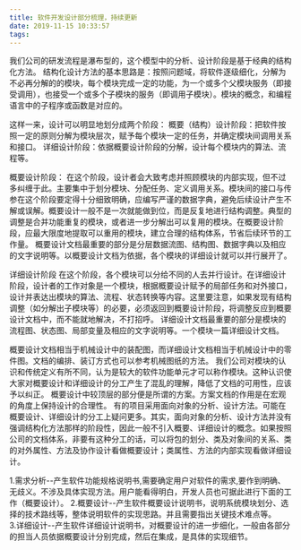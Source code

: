 ```yaml
---
title: 软件开发设计部分梳理，持续更新
date: 2019-11-15 10:33:57
tags:
---
```




我们公司的研发流程是瀑布型的，这个模型中的分析、设计阶段是基于经典的结构化方法。
结构化设计方法的基本思路是：按照问题域，将软件逐级细化，分解为不必再分解的的模块，每个模块完成一定的功能，为一个或多个父模块服务（即接受调用），也接受一个或多个子模块的服务（即调用子模块）。模块的概念，和编程语言中的子程序或函数是对应的。

<!--more-->

这样一来，设计可以明显地划分成两个阶段：
概要（结构）设计阶段：把软件按照一定的原则分解为模块层次，赋予每个模块一定的任务，并确定模块间调用关系和接口。
详细设计阶段：依据概要设计阶段的分解，设计每个模块内的算法、流程等。

概要设计阶段：
在这个阶段，设计者会大致考虑并照顾模块的内部实现，但不过多纠缠于此。主要集中于划分模块、分配任务、定义调用关系。模块间的接口与传参在这个阶段要定得十分细致明确，应编写严谨的数据字典，避免后续设计产生不解或误解。概要设计一般不是一次就能做到位，而是反复地进行结构调整。典型的调整是合并功能重复的模块，或者进一步分解出可以复用的模块。在概要设计阶段，应最大限度地提取可以重用的模块，建立合理的结构体系，节省后续环节的工作量。
概要设计文档最重要的部分是分层数据流图、结构图、数据字典以及相应的文字说明等。以概要设计文档为依据，各个模块的详细设计就可以并行展开了。

详细设计阶段
在这个阶段，各个模块可以分给不同的人去并行设计。在详细设计阶段，设计者的工作对象是一个模块，根据概要设计赋予的局部任务和对外接口，设计并表达出模块的算法、流程、状态转换等内容。这里要注意，如果发现有结构调整（如分解出子模块等）的必要，必须返回到概要设计阶段，将调整反应到概要设计文档中，而不能就地解决，不打招呼。
详细设计文档最重要的部分是模块的流程图、状态图、局部变量及相应的文字说明等。一个模块一篇详细设计文档。

概要设计文档相当于机械设计中的装配图，而详细设计文档相当于机械设计中的零件图。文档的编排、装订方式也可以参考机械图纸的方法。
我们公司对模块的认识和传统定义有所不同，认为是较大的软件功能单元才可以称作模块。这种认识使大家对概要设计和详细设计的分工产生了混乱的理解，降低了文档的可用性，应该予以纠正。
概要设计中较顶层的部分便是所谓的方案。方案文档的作用是在宏观的角度上保持设计的合理性。
有的项目采用面向对象的分析、设计方法。可能在概要设计、详细设计的分工上疑问更多。其实，面向对象的分析、设计方法并没有强调结构化方法那样的阶段性，因此一般不引入概要、详细设计的概念。如果按照公司的文档体系，非要有这种分工的话，可以将包的划分、类及对象间的关系、类的对外属性、方法及协作设计看做概要设计；类属性、方法的内部实现看做详细设计。

1.需求分析--产生软件功能规格说明书,需要确定用户对软件的需求,要作到明确、无歧义。不涉及具体实现方法。用户能看得明白，开发人员也可据此进行下面的工作（概要设计）。
2.概要设计--产生软件概要设计说明书，说明系统模块划分、选择的技术路线等，整体说明软件的实现思路。并且需要指出关键技术难点等。  
3.详细设计--产生软件详细设计说明书，对概要设计的进一步细化，一般由各部分的担当人员依据概要设计分别完成，然后在集成，是具体的实现细节。